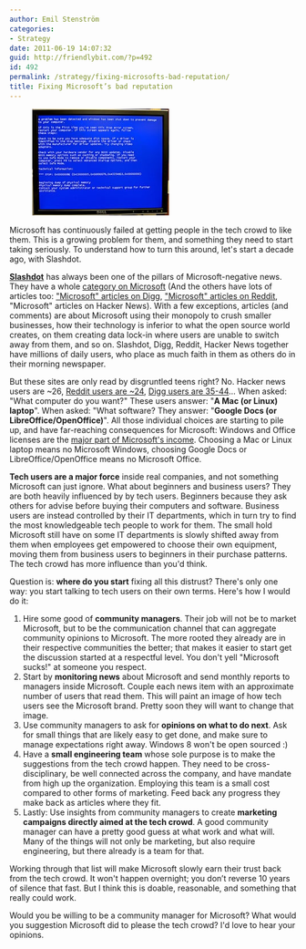 ```yaml
---
author: Emil Stenström
categories:
- Strategy
date: 2011-06-19 14:07:32
guid: http://friendlybit.com/?p=492
id: 492
permalink: /strategy/fixing-microsofts-bad-reputation/
title: Fixing Microsoft’s bad reputation
---
```


<figure class="wp-caption alignright"><a href="http://www.flickr.com/photos/88442983@N00/2228633614"><img title="Blue Screen of Death" src="/files/post-media/2228633614_e26ea98fbe_m.jpg" alt="Blue Screen of Death" width="240" height="187" /></a>
</figure>

Microsoft has continuously failed at getting people in the tech crowd to like them. This is a growing problem for them, and something they need to start taking seriously. To understand how to turn this around, let's start a decade ago, with Slashdot.

**[Slashdot](http://slashdot.org/)** has always been one of the pillars of Microsoft-negative news. They have a whole [category on Microsoft](http://slashdot.org/index2.pl?fhfilter=microsoft) (And the others have lots of articles too: ["Microsoft" articles on Digg](http://digg.com/search?q=microsoft), ["Microsoft" articles on Reddit](http://www.reddit.com/search?q=microsoft), "Microsoft" articles on Hacker News). With a few exceptions, articles (and comments) are about Microsoft using their monopoly to crush smaller businesses, how their technology is inferior to what the open source world creates, on them creating data lock-in where users are unable to switch away from them, and so on. Slashdot, Digg, Reddit, Hacker News together have millions of daily users, who place as much faith in them as others do in their morning newspaper.

But these sites are only read by disgruntled teens right? No. Hacker news users are ~26, [Reddit users are ~24](http://www.reddit.com/r/reddit.com/comments/7oaxh/experiment_how_old_is_the_average_redditor_vote/?sort=top), [Digg users are 35-44](http://www.ignitesocialmedia.com/social-media-stats/2011-social-network-analysis-report/#Digg)… When asked: "What computer do you want?" These users answer: "**A Mac (or Linux) laptop**". When asked: "What software? They answer: "**Google Docs (or LibreOffice/OpenOffice)**". All those individual choices are starting to pile up, and have far-reaching consequences for Microsoft: Windows and Office licenses are the [major part of Microsoft's income](http://www.businessinsider.com/chart-of-the-day-microsoft-operating-income-by-division-2010-2). Choosing a Mac or Linux laptop means no Microsoft Windows, choosing Google Docs or LibreOffice/OpenOffice means no Microsoft Office.

**Tech users are a major force** inside real companies, and not something Microsoft can just ignore. What about beginners and business users? They are both heavily influenced by by tech users. Beginners because they ask others for advise before buying their computers and software. Business users are instead controlled by their IT departments, which in turn try to find the most knowledgeable tech people to work for them. The small hold Microsoft still have on some IT departments is slowly shifted away from them when employees get empowered to choose their own equipment, moving them from business users to beginners in their purchase patterns. The tech crowd has more influence than you'd think.

Question is: **where do you start** fixing all this distrust? There's only one way: you start talking to tech users on their own terms. Here's how I would do it:

  1. Hire some good of **community managers**. Their job will not be to market Microsoft, but to be the communication channel that can aggregate community opinions to Microsoft. The more rooted they already are in their respective communities the better; that makes it easier to start get the discussion started at a respectful level. You don't yell "Microsoft sucks!" at someone you respect.
  2. Start by **monitoring news** about Microsoft and send monthly reports to managers inside Microsoft. Couple each news item with an approximate number of users that read them. This will paint an image of how tech users see the Microsoft brand. Pretty soon they will want to change that image.
  3. Use community managers to ask for **opinions on what to do next**. Ask for small things that are likely easy to get done, and make sure to manage expectations right away. Windows 8 won't be open sourced :)
  4. Have a **small engineering team** whose sole purpose is to make the suggestions from the tech crowd happen. They need to be cross-disciplinary, be well connected across the company, and have mandate from high up the organization. Employing this team is a small cost compared to other forms of marketing. Feed back any progress they make back as articles where they fit.
  5. Lastly: Use insights from community managers to create **marketing campaigns directly aimed at the tech crowd**. A good community manager can have a pretty good guess at what work and what will. Many of the things will not only be marketing, but also require engineering, but there already is a team for that.

Working through that list will make Microsoft slowly earn their trust back from the tech crowd. It won't happen overnight; you don’t reverse 10 years of silence that fast. But I think this is doable, reasonable, and something that really could work.

Would you be willing to be a community manager for Microsoft? What would you suggestion Microsoft did to please the tech crowd? I'd love to hear your opinions.
